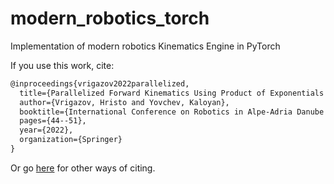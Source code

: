 # modern_robotics_torch
Implementation of modern robotics Kinematics Engine in PyTorch

If you use this work, cite:

```latex
@inproceedings{vrigazov2022parallelized,
  title={Parallelized Forward Kinematics Using Product of Exponentials in PyTorch},
  author={Vrigazov, Hristo and Yovchev, Kaloyan},
  booktitle={International Conference on Robotics in Alpe-Adria Danube Region},
  pages={44--51},
  year={2022},
  organization={Springer}
}
```

Or go [here](https://scholar.google.com/scholar?hl=bg&as_sdt=0%2C5&q=parallelized+forward+kinematics&btnG=#d=gs_cit&t=1651691357151&u=%2Fscholar%3Fq%3Dinfo%3A6uC2mO-K9L8J%3Ascholar.google.com%2F%26output%3Dcite%26scirp%3D0%26hl%3Dbg) for other ways of citing.